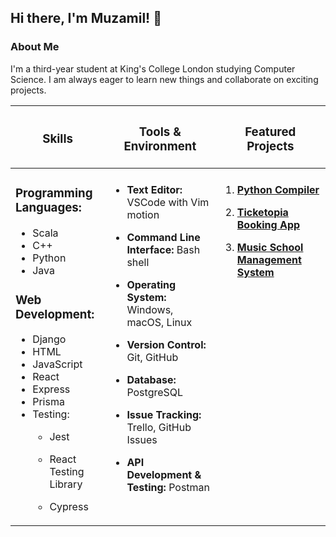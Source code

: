 <!-- ### Hi there 👋 -->

<!--
**muzami1ali/muzami1ali** is a ✨ _special_ ✨ repository because its `README.md` (this file) appears on your GitHub profile.

Here are some ideas to get you started:

- 🔭 I’m currently working on ...
- 🌱 I’m currently learning ...
- 👯 I’m looking to collaborate on ...
- 🤔 I’m looking for help with ...
- 💬 Ask me about ...
- 📫 How to reach me: ...
- 😄 Pronouns: ...
- ⚡ Fun fact: ...
-->

## Hi there, I'm Muzamil! 👋

<!-- ![GitHub followers](https://img.shields.io/github/followers/muzami1ali?style=social) -->

### About Me

I'm a third-year student at King's College London studying Computer Science.<!-- I'm currently working on [**BookingApp**](https://github.com/TomHurford/TeamTeam-BookingApp).--> I am always eager to learn new things and collaborate on exciting projects.

<table>
  <thead>
    <tr>
      <th><h3><strong>Skills</strong></h3></th>
      <th><h3><strong>Tools & Environment</strong></h3></th>
      <th><h3><strong>Featured Projects</strong></h3></th>
    </tr>
  </thead>
  <tbody>
  <tr>
    <td valign="top" width="30%">


### Programming Languages:

- Scala
- C++
- Python
- Java

### Web Development:

- Django
- HTML
- JavaScript
- React
- Express
- Prisma
- Testing:
  - Jest
  - React Testing Library
  - Cypress

    </td>
    <td valign="top" width="35%">

####
- **Text Editor:** VSCode with Vim motion
- **Command Line Interface:** Bash shell
- **Operating System:** Windows, macOS, Linux
- **Version Control:** Git, GitHub
- **Database:** PostgreSQL
- **Issue Tracking:** Trello, GitHub Issues
- **API Development & Testing:** Postman

    </td>
    <td valign="top" width="35%">

####
1. [**Python Compiler**](https://github.com/muzami1ali/py-compiler)
2. [**Ticketopia Booking App**](https://github.com/TomHurford/TeamTeam-BookingApp)
3. [**Music School Management System**](https://github.com/muzami1ali/Orca)


    </td>
  </tr>
  </tbody>
</table>
